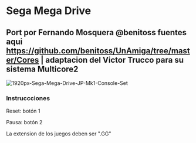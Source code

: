 # Sega Mega Drive

## Port por Fernando Mosquera  @benitoss fuentes aqui https://github.com/benitoss/UnAmiga/tree/master/Cores | adaptacion del Victor Trucco para su sistema Multicore2

![1920px-Sega-Mega-Drive-JP-Mk1-Console-Set](https://user-images.githubusercontent.com/31018768/71419918-818f4980-2672-11ea-9a1b-0da50a94a3ba.jpg)

### Instruccciones

Reset: botón 1

Pausa: botón 2

La extension de los juegos deben ser ".GG"
